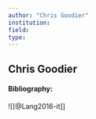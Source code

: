 ```yaml
---
author: "Chris Goodier"
institution:
field:
type:
---
```


## Chris Goodier
#### Bibliography:

![[@Lang2016-it]]
